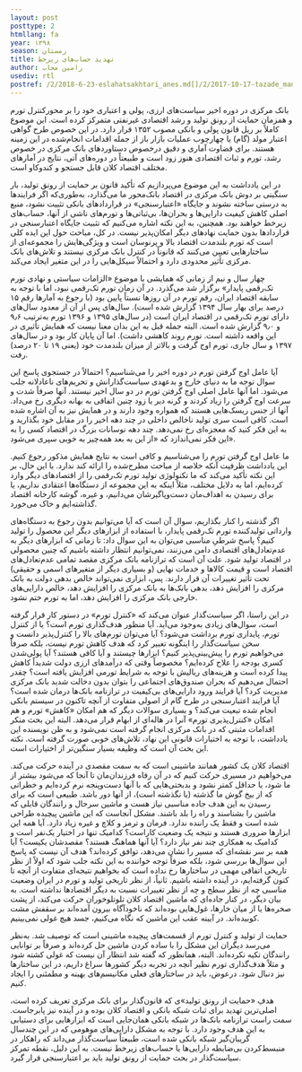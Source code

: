 ```yaml
---
layout: post
posttype: 2
htmllang: fa
year: ۱۳۹۸
season: زمستان
title: تهدید حساب‌های زیرخط
author: رامین مجاب
usediv: rtl
postref: /2/2018-6-23-eslahatsakhtari_anes.md[]/2/2017-10-17-tazade_manafe.md[]/2/2017-6-6-mosahebe_sood.md[]/2/2018-5-28-arz_saghf_gheimat.md[]/2/2018-1-9-sarkoob_hemayt_naghd.md[]/2/2018-4-28-gheimat_showra.md[]/2/2018-5-23-shafafiat_mokamel.md[]/2/2016-8-8-tahlil_nerkh_blmdt.md[]/1/2020-4-27-مسئله یک نهاد پژوهشی.md[]/2/2019-9-7-siasatgozare_eghtesadi.md
---
```


بانک مرکزی در دوره اخیر سیاست‌های ارزی، پولی و اعتباری خود را بر محورکنترل تورم و همزمان حمایت از رونق تولید و رشد اقتصادی غیرنفتی متمرکز کرده است. این موضوع کاملاً بر ریل قانون پولی و بانکی مصوب ۱۳۵۲ قرار دارد. در این خصوص طرح گواهی اعتبار مولد (گام) یا چهارچوب عملیات بازار باز از جمله اقدامات انجام‌شده در این زمینه هستند. برای قضاوت آماری و دقیق درخصوص دستاوردهای بانک مرکزی در خصوص رشد، تورم و ثبات اقتصادی هنوز زود است و طبیعتاً در دوره‌های آتی، نتایج در آمارهای مختلف اقتصاد کلان قابل جستجو و کندوکاو است.

در این یادداشت به این موضوع می‌پردازیم که تأکید قانون بر حمایت از رونق تولید، بار سنگینی بر دوش بانک مرکزی در اقتصاد بانک‌محور ما می‌گذارد، به‌طوری‌که اگر فرایندها به درستی ساخته نشوند و جایگاه «اعتبارسنجی» در قراردادهای بانکی تثبیت نشود، منبع اصلی کاهش کیفیت دارایی‌ها و بحران‌ها، بی‌ثباتی‌ها و تورم‌های ناشی از آنها، حساب‌های زیرخط خواهند بود. همچنین، به این نکته اشاره می‌کنیم که تثبیت جایگاه اعتبارسنجی در قراردادها بدون حمایت نهادهای دیگر امکان‌پذیر نیست. در کل، مباحث حول این ایده کلی است که تورم بلندمدت اقتصاد بالا و پرنوسان است و ویژگی‌هایش را مجموعه‌ای از ساختارهایی تعیین می‌کنند که قانوناً در کنترل بانک مرکزی نیستند و تلاش‌های بانک مرکزی تأثیر محدودی دارد و احتمالاً سیکل‌هایی را در این متغیر ایجاد می‌کند.

چهار سال و نیم از زمانی که همایشی با موضوع «الزامات سیاستی و نهادی تورم تک‌رقمی پایدار» برگزار شد می‌گذرد. در آن زمان تورم تک‌رقمی نبود، اما با توجه به سابقه اقتصاد ایران، رقم تورم در آن روزها نسبتاً پایین بود (با رجوع به آمارها رقم ۱۵ درصد برای بهار سال ۱۳۹۴ گزارش شده است). سال‌های پس از آن از معدود سال‌های دارای تورم تک‌رقمی در اقتصاد ایران است (در سال‌های ۱۳۹۵ و ۱۳۹۶ تورم به‌ترتیب ۹٫۶ و ۹٫۰ گزارش شده است. البته جمله قبل به این بدان معنا نیست که همایش تأثیری در این واقعه داشته است. تورم روند کاهشی داشت). اما آن پایان کار بود و در سال‌های ۱۳۹۷ و سال جاری، تورم اوج گرفت و بالاتر از میزان بلندمدت خود (یعنی ۱۹ تا ۲۰ درصد) رفت. 

آیا عامل اوج گرفتن تورم در دوره اخیر را می‌شناسیم؟ احتمالاً در جستجوی پاسخ این سوال توجه ما به دنیای خارج و بدعهدی سیاست‌گذارانش و تحریم‌های ناعادلانه جلب می‌شود. اما آنها عامل اصلی اوج گرفتن تورم در دو سال اخیر نیستند. آنها صرفاً شدت و سرعت اوج گرفتن را زیاد کردند و گرنه دیر یا زود چنین اتفاقی به بهانه دیگری رخ می‌داد. آنها از جنس ریسک‌هایی هستند که همواره وجود دارند و در همایش نیز به آن اشاره شده است. کافی است سری تولید ناخالص داخلی در چند دهه اخیر را در مقابل خود بگذارید و به این فکر کنید که معجزه‌ای رخ نمی‌دهد. چند دهه نوسانات بزرگ در اقتصاد کسی را به این فکر نمی‌اندازد که «از این به بعد همه‌چیز به خوبی سپری می‌شود».

ما عامل اوج گرفتن تورم را می‌شناسیم و کافی است به نتایج همایش مذکور رجوع کنیم. این یادداشت ظرفیت آنکه خلاصه از مباحث مطرح‌شده را ارائه کند ندارد. با این حال، بر این نکته تأکید می‌کند که ما تکنولوژی تولید تورم تک‌رقمی را از اقتصادهای دیگر وارد کرده‌ایم، اما به دلایل مختلف، مثلاً اینکه به این مجموعه از دستگاه‌ها اعتقادی نداریم، یا برای رسیدن به اهداف‌مان دست‌وپاگیرشان می‌دانیم، و غیره، گوشه کارخانه اقتصاد گذاشته‌ایم و خاک می‌خورد.

اگر گذشته را کنار بگذاریم، سوال آن است که آیا می‌توانیم بدون رجوع به دستگاه‌های وارداتی تولیدکننده تورم تک‌رقمی پایدار، با استفاده از ابزارهای دیگر این محصول را تولید کنیم؟ پاسخ شرطیِ مناسبی می‌توان به این سوال داد: تا زمانی که ابزارهای دیگر به عدم‌تعادل‌های اقتصادی دامن می‌زنند، نمی‌توانیم انتظار داشته باشیم که چنین محصولی در اقتصاد تولید شود. علت آن است که ترازنامه بانک مرکزی مقصد تمامی عدم‌تعادل‌های اقتصاد است و قیمت کالاها و خدمات نهایی (و بسیاری دیگر از متغیرهای اسمی و حقیقی) تحت تأثیر تغییرات آن قرار دارند. پس، ابزاری نمی‌تواند خالص بدهی دولت به بانک مرکزی را افزایش دهد، بدهی بانک‌ها به بانک مرکزی را افزایش دهد، خالص دارایی‌های خارجی بانک مرکزی را افزایش دهد، اما به تورم ختم نشود. 

در این راستا، اگر سیاست‌گذار عنوان می‌کند که «کنترل تورم» در دستور کار قرار گرفته است، سوال‌های زیادی به‌وجود می‌آید. آیا منظور هدف‌گذاری تورم است؟ یا از کنترل تورم، پایداری تورم برداشت می‌شود؟ آیا می‌توان تورم‌های بالا را کنترل‌پذیر دانست و سخن سیاست‌گذار را اینگونه تعبیر کرد که هدف کاهش تورم نیست، بلکه صرفاً می‌خواهیم تورم را پیش‌بینی‌پذیر کنیم؟ ابزارها چیستند و آیا کافی هستند؟ آیا پولی‌شدن کسری بودجه را علاج کرده‌ایم؟ مخصوصاً وقتی که درآمدهای ارزی دولت شدیداً کاهش پیدا کرده است و هزینه‌های ریالیش با توجه به شرایط تورمی افزایش یافته است؟ چقدر احتمال می‌دهیم که بحران صندوق‌های اجتماعی را بتوان بدون دخالت شدید بانک مرکزی مدیریت کرد؟ آیا فرایند ورود دارایی‌های بی‌کیفیت در ترازنامه بانک‌ها درمان شده است؟ آیا فرایند اعتبارسنجی در طرح گام از اصولی متفاوت از آنچه تاکنون در سیستم بانکی انجام شده تبعیت می‌کند؟ و بسیاری سوالات دیگر که هم امکان «کاهش» تورم و هم امکان «کنترل‌پذیری تورم» آنرا در هاله‌ای از ابهام قرار می‌دهد. البته این بحث منکر اقدامات مثبتی که در بانک مرکزی انجام گرفته است نمی‌شود و به ظن نویسنده این یادداشت، با توجه به اختیارات قانونی این نهاد، تلاش‌های خوبی صورت گرفته است. نکته این بحث آن است که وظیفه بسیار سنگین‌تر از اختیارات است.

اقتصاد کلان یک کشور همانند ماشینی است که به سمت مقصدی در آينده حرکت می‌کند. می‌خواهیم در مسیری حرکت کنیم که در آن رفاه فرزندان‌مان تا آنجا که می‌شود بیشتر از ما شود، یا حداقل کمتر نشود و بدبختی‌هایی که با آنها دست‌وپنجه نرم کرده‌ایم و خطراتی که از بیخ گوش ما گذشته (یا نگذشته است)، از آنها دور باشد. طبیعی است که برای رسیدن به این هدف جاده مناسبی نیاز هست و ماشین سرحال و رانندگان قابلی که ماشین را بشناسند و راه را بلد باشند. مشکل آنجاست که این ماشین پیچیده طراحی شده است و فقط یک راننده ندارد. فرمان و ترمز و کلاچ و غیره زیاد دارد. آیا همه این ابزارها ضروری هستند و نتیجه یک وضعیت کاراست؟ کدامیک تنها در اختیار یک‌نفر است و کدامیک به همکاری چند نفر نیاز دارد؟ آیا آنها هماهنگ هستند؟ مقصدشان یکیست؟ آیا همه بر سر نقشه‌ای که مسیر را نشان می‌دهد، توافق کرده‌اند؟ هدف آن نیست که پاسخ این سوال‌ها بررسی شود، بلکه صرفاً توجه خواننده به این نکته جلب شود که اولاً از نظر تاریخی اتفاقی مهمی در ساختارها رخ نداده است که بخواهیم نتیجه‌ای متفاوت از آنچه تا کنون گرفته‌ایم، در آینده داشته باشیم. ثانیاً، از نظر تاریخی تولید و تورم در ایران وضعیت مناسبی چه از نظر سطح و چه از نظر تغییرات نسبت به دیگر اقتصادها نداشته است. به بیان دیگر، در کنار جاده‌ای که ماشین اقتصاد کلان تلوتلوخوران حرکت می‌کند، از پشت صخره‌ها یا از میان خارها، غول‌هایی بوده‌اند که ناخودآگاه بیرون آمده‌اند بر سقفش مشت کوبیده‌اند. در آیینه عقب این ماشین که نگاه می‌کنیم، جسد هیچ غولی نمی‌بینیم. 

حمایت از تولید و کنترل تورم از قسمت‌های پیچیده ماشینی است که توصیف شد. به‌نظر می‌رسد دیگران این مشکل را با ساده کردن ماشین حل کرده‌اند و صرفاً بر توانایی رانندگان تکیه نکرده‌اند. البته، همانطور که گفته شد انتظار آن نیست که غولی کشته شود و مثلاً هدف‌گذاری تورم نظیر آنچه در تجربه دیگر کشورها سراغ داریم، در این ساختارها نیز دنبال شود. درعوض، باید در ساختارهای فعلی مکانیسم‌های بهینه و مطمئنی را ایجاد کنیم. 

هدفِ «حمایت از رونق تولید»ی که قانون‌گذار برای بانک مرکزی تعریف کرده است، اصلی‌ترین تهدید برای ثبات شبکه بانکی و اقتصاد کلان بوده و در آینده نیز پابرجاست. سمت راست ترازنامه بانک‌ها در شبکه بانکی همان‌جایی است که ابزارهایی برای دستیابی به این هدف وجود دارد. با توجه به مشکل دارایی‌های موهومی که در این چندسال گریبان‌گیر شبکه بانکی شده است، طبیعتاً سیاست‌گذار می‌داند که راهکار در منبسط‌کردن بی‌ضابطه دارایی‌ها یا حساب‌های زیرخط نیست. به این دلیل، نقطه تمرکز سیاست‌گذار در بحث حمایت از رونق تولید باید بر اعتبارسنجی قرار گیرد.